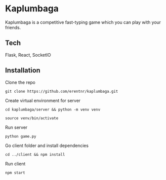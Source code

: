 # Kaplumbaga

Kaplumbaga is a competitive fast-typing game which you can play with your friends.

## Tech

Flask, React, SocketIO

## Installation

Clone the repo

`git clone https://github.com/erentnr/kaplumbaga.git`

Create virtual environment for server

`cd kaplumbaga/server && python -m venv venv`

`source venv/bin/activate`

Run server

`python game.py`

Go client folder and install dependencies

`cd ../client && npm install`

Run client

`npm start`
